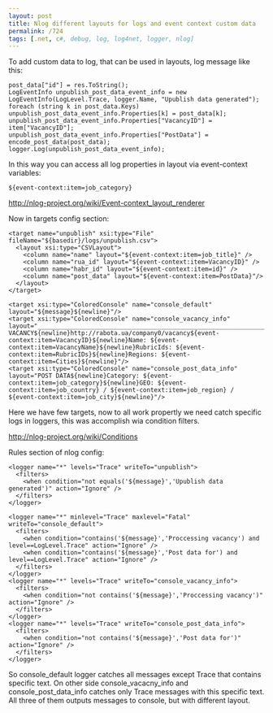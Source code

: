 ```yaml
---
layout: post
title: Nlog different layouts for logs and event context custom data
permalink: /724
tags: [.net, c#, debug, log, log4net, logger, nlog]
---
```


To add custom data to log, that can be used in layouts, log message like this:

    post_data["id"] = res.ToString();
    LogEventInfo unpublish_post_data_event_info = new LogEventInfo(LogLevel.Trace, logger.Name, "Upublish data generated");
    foreach (string k in post_data.Keys) unpublish_post_data_event_info.Properties[k] = post_data[k];
    unpublish_post_data_event_info.Properties["VacancyID"] = item["VacancyID"];
    unpublish_post_data_event_info.Properties["PostData"] = encode_post_data(post_data);
    logger.Log(unpublish_post_data_event_info);

In this way you can access all log properties in layout via event-context variables:

    ${event-context:item=job_category}

http://nlog-project.org/wiki/Event-context_layout_renderer

Now in targets config section:

    <target name="unpublish" xsi:type="File" fileName="${basedir}/logs/unpublish.csv">
      <layout xsi:type="CSVLayout">
        <column name="name" layout="${event-context:item=job_title}" />
        <column name="rua_id" layout="${event-context:item=VacancyID}" />
        <column name="habr_id" layout="${event-context:item=id}" />
        <column name="post_data" layout="${event-context:item=PostData}"/>
      </layout>
    </target>

    <target xsi:type="ColoredConsole" name="console_default" layout="${message}${newline}"/>
    <target xsi:type="ColoredConsole" name="console_vacancy_info" layout="________________________________________________________________________________${newline}PROCCESSING VACANCY${newline}http://rabota.ua/company0/vacancy${event-context:item=VacancyID}${newline}Name: ${event-context:item=VacancyName}${newline}RubricIds: ${event-context:item=RubricIDs}${newline}Regions: ${event-context:item=Cities}${newline}"/>
    <target xsi:type="ColoredConsole" name="console_post_data_info" layout="POST DATA${newline}Category: ${event-context:item=job_category}${newline}GEO: ${event-context:item=job_country} / ${event-context:item=job_region} / ${event-context:item=job_city}${newline}"/>

Here we have few targets, now to all work propertly we need catch specific logs in loggers, this was accomplish wia condition filters.

http://nlog-project.org/wiki/Conditions

Rules section of nlog config:

    <logger name="*" levels="Trace" writeTo="unpublish">
      <filters>
        <when condition="not equals('${message}','Upublish data generated')" action="Ignore" />
      </filters>
    </logger>

    <logger name="*" minlevel="Trace" maxlevel="Fatal" writeTo="console_default">
      <filters>
        <when condition="contains('${message}','Proccessing vacancy') and level==LogLevel.Trace" action="Ignore" />
        <when condition="contains('${message}','Post data for') and level==LogLevel.Trace" action="Ignore" />
      </filters>
    </logger>
    <logger name="*" levels="Trace" writeTo="console_vacancy_info">
      <filters>
        <when condition="not contains('${message}','Proccessing vacancy')" action="Ignore" />
      </filters>
    </logger>
    <logger name="*" levels="Trace" writeTo="console_post_data_info">
      <filters>
        <when condition="not contains('${message}','Post data for')" action="Ignore" />
      </filters>
    </logger>

So console_default logger catches all messages except Trace that contains specific text. On other side console_vacacny_info and console_post_data_info catches only Trace messages with this specific text. All three of them outputs messages to console, but with different layout.
